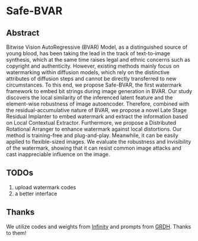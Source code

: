 # Safe-BVAR

## Abstract

Bitwise Vision AutoRegressive (BVAR) Model, as a distinguished source of young blood, has been taking the lead in the track of text-to-image synthesis, which at the same time raises legal and ethnic concerns such as copyright and authenticity. However, existing methods mainly focus on watermarking within diffusion models, which rely on the distinctive attributes of diffusion steps and cannot be directly transferred to new circumstances. To this end, we propose Safe-BVAR, the first watermark framework to embed bit strings during image generation in BVAR. Our study discovers the local similarity of the inferenced latent feature and the element-wise robustness of image autoencoder. Therefore, combined with the residual-accumulative nature of BVAR, we propose a novel Late Stage Residual Implanter to embed watermark and extract the information based on Local Contextual Extractor. Furthermore, we propose a Distributed Rotational Arranger to enhance watermark against local distortions. Our method is training-free and plug-and-play. Meanwhile, it can be easily applied to flexible-sized images. We evaluate the robustness and invisibility of the watermark, showing that it can resist common image attacks and cast inappreciable influence on the image.


## TODOs

1. upload watermark codes
2. a better interface


## Thanks

We utilize codes and weights from [Infinity](https://github.com/FoundationVision/Infinity) and prompts from [GRDH](https://github.com/FoundationVision/Infinity). Thanks to them!